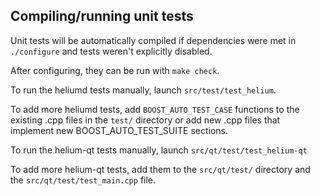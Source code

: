 Compiling/running unit tests
------------------------------------

Unit tests will be automatically compiled if dependencies were met in `./configure`
and tests weren't explicitly disabled.

After configuring, they can be run with `make check`.

To run the heliumd tests manually, launch `src/test/test_helium`.

To add more heliumd tests, add `BOOST_AUTO_TEST_CASE` functions to the existing
.cpp files in the `test/` directory or add new .cpp files that
implement new BOOST_AUTO_TEST_SUITE sections.

To run the helium-qt tests manually, launch `src/qt/test/test_helium-qt`

To add more helium-qt tests, add them to the `src/qt/test/` directory and
the `src/qt/test/test_main.cpp` file.
